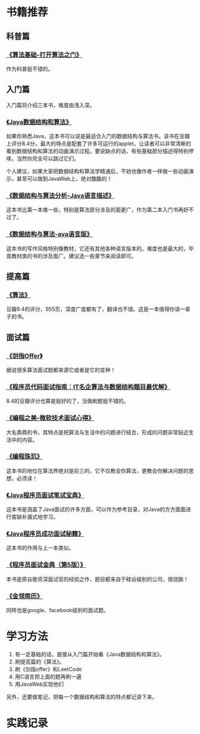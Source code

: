 # 书籍推荐

## 科普篇

### [《算法基础-打开算法之门》](https://book.douban.com/subject/26696971/)

作为科普挺不错的。

## 入门篇

入门篇将介绍三本书，难度由浅入深。

### [《Java数据结构和算法》](https://book.douban.com/subject/1144007/)

如果你熟悉Java，这本书可以说是最适合入门的数据结构与算法书。该书在豆瓣上评分8.4分，最大的特点是配套了许多可运行的applet，让读者可以非常清晰的看到数据结构和算法的动画演示过程。要说缺点的话，有些基础部分描述得特别啰嗦，当然你完全可以跳过它们。

个人建议，如果大家把数据结构和算法学精通后，不妨也像作者一样做一些动画演示，甚至可以做到JavaWeb上，绝对酷酷的！

### [《数据结构与算法分析-Java语言描述》](https://book.douban.com/subject/26745780/)

这本书比第一本难一些，特别是算法部分涉及的面更广，作为第二本入门书再好不过了。

### [《数据结构与算法-ava语言版》](https://book.douban.com/subject/1886305/)

这本书的写作风格特别像教材，它还有其他各种语言版本的。难度也是最大的，毕竟教材类的书的涉及面广。建议选一些章节来阅读即可。

## 提高篇

### [《算法》](https://book.douban.com/subject/10432347/)

豆瓣9.4的评分，955页，深度广度都有了，翻译也不错。这是一本值得你读一辈子的书。

## 面试篇

### [《剑指Offer》](https://book.douban.com/subject/6966465/)

据说很多算法面试题都来源它或者是它的变种！

### [《程序员代码面试指南：IT名企算法与数据结构题目最优解》](https://book.douban.com/subject/26638586/)

8.4的豆瓣评分也算是挺好的了，当做刷题挺不错的。

### [《编程之美-微软技术面试心得》](https://book.douban.com/subject/3004255/)

大名鼎鼎的书，其特点是把算法与生活中的问题进行结合，形成的问题非常贴近生活中的内容。

### [《编程珠玑》](https://book.douban.com/subject/3227098/)

这本书的地位在算法界绝对是前三的，它不仅教会你算法，更教会你解决问题的思想，必须读！

### [《Java程序员面试笔试宝典》](https://book.douban.com/subject/26361233/)

这本书是涵盖了Java面试的许多方面，可以作为参考目录，对Java的方方面面进行查缺补漏式地学习。

### [《Java程序员成功面试秘籍》](https://book.douban.com/subject/26363361/)

这本书的作用与上一本类似。

### [《程序员面试金典（第5版）》](https://book.douban.com/subject/25753386/)

本书是原谷歌资深面试官的经验之作，题目都来自于硅谷级别的公司，很烧脑！

### [《金领简历》](https://book.douban.com/subject/10779571/)

同样也是google、facebook级别的面试题。

# 学习方法

1. 有一定基础的话，直接从入门篇开始看《Java数据结构和算法》。
2. 刷提高篇的《算法》。
3. 刷《剑指offer》和LeetCode
4. 用C语言把上面的题再刷一遍
5. 用JavaWeb实现他们

另外，还要做笔记，把每一个数据结构和算法的特点都记录下来。

# 实践记录



